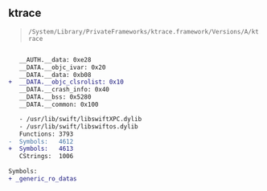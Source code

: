 ## ktrace

> `/System/Library/PrivateFrameworks/ktrace.framework/Versions/A/ktrace`

```diff

   __AUTH.__data: 0xe28
   __DATA.__objc_ivar: 0x20
   __DATA.__data: 0xb08
+  __DATA.__objc_clsrolist: 0x10
   __DATA.__crash_info: 0x40
   __DATA.__bss: 0x5280
   __DATA.__common: 0x100

   - /usr/lib/swift/libswiftXPC.dylib
   - /usr/lib/swift/libswiftos.dylib
   Functions: 3793
-  Symbols:   4612
+  Symbols:   4613
   CStrings:  1006
 
Symbols:
+ _generic_ro_datas

```

